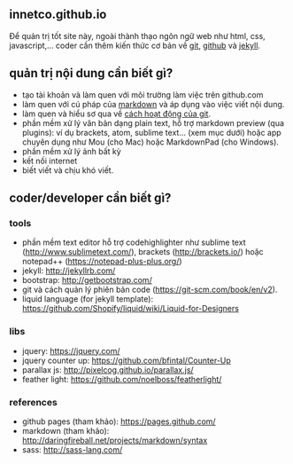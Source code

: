 ## innetco.github.io

Để quản trị tốt site này, ngoài thành thạo ngôn ngữ web như html, css, javascript,... coder cần thêm kiến thức cơ bản về [git][1], [github][2] và [jekyll][3].

## quản trị nội dung cần biết gì?
- tạo tài khoản và làm quen với môi trường làm việc trên github.com
- làm quen với cú pháp của [markdown](http://daringfireball.net/projects/markdown/syntax) và áp dụng vào việc viết nội dung.
- làm quen và hiểu sơ qua về [cách hoạt động của git](http://rogerdudler.github.io/git-guide/index.vi.html).
- phần mềm xử lý văn bản dạng plain text, hỗ trợ markdown preview (qua plugins): ví dụ brackets, atom, sublime text... (xem mục dưới) hoặc app chuyên dụng như Mou (cho Mac) hoặc MarkdownPad (cho Windows).
- phần mềm xử lý ảnh bất kỳ
- kết nối internet
- biết viết và chịu khó viết.

## coder/developer cần biết gì?

### tools

- phần mềm text editor hỗ trợ codehighlighter như sublime text (http://www.sublimetext.com/), brackets (http://brackets.io/) hoặc notepad++ (https://notepad-plus-plus.org/)
- jekyll: http://jekyllrb.com/
- bootstrap: http://getbootstrap.com/
- git và cách quản lý phiên bản code (https://git-scm.com/book/en/v2).
- liquid language (for jekyll template): https://github.com/Shopify/liquid/wiki/Liquid-for-Designers

### libs

- jquery: https://jquery.com/
- jquery counter up: https://github.com/bfintal/Counter-Up
- parallax js: http://pixelcog.github.io/parallax.js/
- feather light: https://github.com/noelboss/featherlight/

### references

- github pages (tham khảo): https://pages.github.com/
- markdown (tham khảo): http://daringfireball.net/projects/markdown/syntax
- sass: http://sass-lang.com/



[1]: https://git-scm.com/book/en/v2
[2]: https://github.com 
[3]: http://jekyllrb.com/




